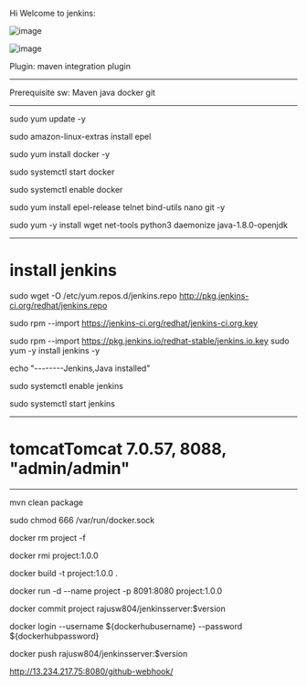 Hi Welcome to jenkins:

![image](https://user-images.githubusercontent.com/97225776/159006964-5c6d8ecb-2621-4fb5-9b03-3d5fc59ffef6.png)

![image](https://user-images.githubusercontent.com/97225776/159699729-ba5ad72d-1b82-4885-b78e-6474efa81ca7.png)


Plugin:
maven integration plugin

------------------------
Prerequisite sw:
Maven
java
docker
git

------------------

sudo yum update -y

sudo amazon-linux-extras install epel

sudo yum install docker -y

sudo systemctl start docker 

sudo systemctl enable docker

sudo yum install epel-release telnet bind-utils nano git -y

sudo yum -y install wget net-tools python3 daemonize java-1.8.0-openjdk

--------------------------

# install jenkins

sudo wget -O /etc/yum.repos.d/jenkins.repo http://pkg.jenkins-ci.org/redhat/jenkins.repo

sudo rpm --import https://jenkins-ci.org/redhat/jenkins-ci.org.key

sudo rpm --import https://pkg.jenkins.io/redhat-stable/jenkins.io.key
sudo yum -y install jenkins -y

echo "--------Jenkins,Java installed"

sudo systemctl enable jenkins

sudo systemctl start jenkins

-------------------------------------

# tomcatTomcat 7.0.57, 8088, "admin/admin" 

-----------------------------------------

mvn clean package

sudo chmod 666 /var/run/docker.sock

docker rm project -f

docker rmi project:1.0.0

docker build -t project:1.0.0 .

docker run -d --name project -p 8091:8080 project:1.0.0

docker commit project rajusw804/jenkinsserver:$version

docker login --username ${dockerhubusername} --password ${dockerhubpassword}

docker push rajusw804/jenkinsserver:$version

http://13.234.217.75:8080/github-webhook/
